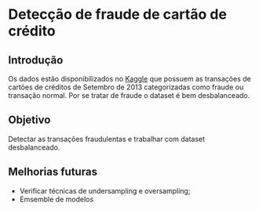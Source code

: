 # Detecção de fraude de cartão de crédito
## Introdução
Os dados estão disponibilizados no [Kaggle](https://www.kaggle.com/mlg-ulb/creditcardfraud) que possuem as transações de cartões de créditos de Setembro de 2013 categorizadas como fraude ou transação normal. Por se tratar de fraude o dataset é bem desbalanceado.

## Objetivo
Detectar as transações fraudulentas e trabalhar com dataset desbalanceado.

## Melhorias futuras
* Verificar técnicas de undersampling e oversampling;
* Emsemble de modelos